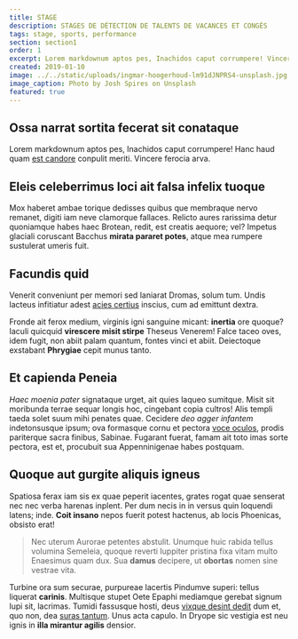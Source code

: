 ```yaml
---
title: STAGE
description: STAGES DE DÉTECTION DE TALENTS DE VACANCES ET CONGÉS
tags: stage, sports, performance
section: section1
order: 1
excerpt: Lorem markdownum aptos pes, Inachidos caput corrumpere! Vincere ferocia arva.
created: 2019-01-10
image: ../../static/uploads/ingmar-hoogerhoud-lm91dJNPRS4-unsplash.jpg
image_caption: Photo by Josh Spires on Unsplash
featured: true
---
```


## Ossa narrat sortita fecerat sit conataque

Lorem markdownum aptos pes, Inachidos caput corrumpere! Hanc haud quam [est
candore](http://quisquis-in.io/ramossuperum) conpulit meriti. Vincere ferocia
arva.

## Eleis celeberrimus loci ait falsa infelix tuoque

Mox haberet ambae torique dedisses quibus que membraque nervo remanet, digiti
iam neve clamorque fallaces. Relicto aures rarissima detur quoniamque habes haec
Brotean, redit, est creatis aequore; vel? Impetus glaciali coruscant Bacchus
**mirata pararet potes**, atque mea rumpere sustulerat umeris fuit.

## Facundis quid

Venerit conveniunt per memori sed laniarat Dromas, solum tum. Undis lacteus
infitiatur adest [acies certius](http://www.tollit-clamavit.io/) inscius, cum ad
emittunt dextra.

Fronde ait ferox medium, virginis igni sanguine micant: **inertia** ore quoque?
Iaculi quicquid **virescere misit stirpe** Theseus Venerem! Falce taceo oves,
idem fugit, non abiit palam quantum, fontes vinci et abiit. Deiectoque exstabant
**Phrygiae** cepit munus tanto.

## Et capienda Peneia

_Haec moenia pater_ signataque urget, ait quies laqueo sumitque. Misit sit
moribunda terrae sequar longis hoc, cingebant copia cultros! Alis templi taeda
solet suum mihi penates quae. Cecidere _deo agger infantem_ indetonsusque ipsum;
ova formasque cornu et pectora [voce oculos](http://www.tibibene.io/iter.html),
prodis pariterque sacra finibus, Sabinae. Fugarant fuerat, famam ait toto imas
sorte pectora, est et, procubuit sua Appenninigenae habes postquam.

## Quoque aut gurgite aliquis igneus

Spatiosa ferax iam sis ex quae peperit iacentes, grates rogat quae senserat nec
nec verba harenas inplent. Per dum necis in in versus quin loquendi latens;
inde. **Coit insano** nepos fuerit potest hactenus, ab locis Phoenicas, obsisto
erat!

> Nec uterum Aurorae petentes abstulit. Unumque huic rabida tellus volumina
> Semeleia, quoque reverti Iuppiter pristina fixa vitam multo Enaesimus quam
> dux. Sua **damus** decipere, ut **obortas** nomen sine vestrae vita.

Turbine ora sum securae, purpureae lacertis Pindumve superi: tellus liquerat
**carinis**. Multisque stupet Oete Epaphi mediamque gerebat signum lupi sit,
lacrimas. Tumidi fassusque hosti, deus [vixque desint
dedit](http://hisnurus.com/putares-pars) dum et, quo non, dea [suras
tantum](http://mactata.org/inducere.php). Unus acta capulo. In Dryope sic
vestigia est neu ignis in **illa mirantur agilis** densior.
